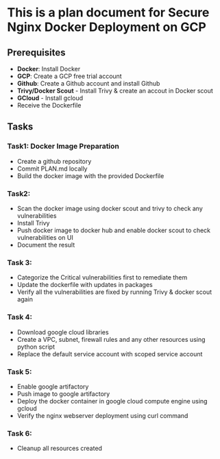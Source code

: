 # This is a plan document for Secure Nginx Docker Deployment on GCP
## Prerequisites

- **Docker**: Install Docker
- **GCP**: Create a GCP free trial account
- **Github**: Create a Github account and install Github
- **Trivy/Docker Scout** - Install Trivy & create an accout in Docker scout
- **GCloud** - Install gcloud
- Receive the Dockerfile 

## Tasks
### Task1: Docker Image Preparation

- Create a github repository
- Commit PLAN.md locally
- Build the docker image with the provided Dockerfile

### Task2: 
- Scan the docker image using docker scout and trivy to check any vulnerabilities
- Install Trivy
- Push docker image to docker hub and enable docker scout to check vulnerabilities on UI
- Document the result

### Task 3:
- Categorize the Critical vulnerabilities first to remediate them
- Update the dockerfile with updates in packages
- Verify all the vulnerabilities are fixed by running Trivy & docker scout again

### Task 4:
- Download google cloud libraries
- Create a VPC, subnet, firewall rules and any other resources using python script
- Replace the default service account with scoped service account

### Task 5:
- Enable google artifactory
- Push image to google artifactory
- Deploy the docker container in google cloud compute engine using gcloud
- Verify the nginx webserver deployment using curl command

### Task 6:
- Cleanup all resources created
